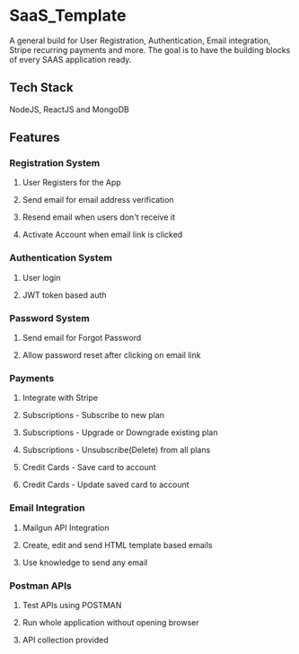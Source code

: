 # SaaS_Template

A general build for User Registration, Authentication, Email integration, Stripe recurring payments and more. The goal is to have the building blocks of every SAAS application ready.

## Tech Stack

NodeJS, ReactJS and MongoDB

## Features

### Registration System

1. User Registers for the App

2. Send email for email address verification

3. Resend email when users don't receive it

4. Activate Account when email link is clicked

### Authentication System

1. User login

2. JWT token based auth

### Password System

1. Send email for Forgot Password

2. Allow password reset after clicking on email link

### Payments

1. Integrate with Stripe

2. Subscriptions - Subscribe to new plan

3. Subscriptions - Upgrade or Downgrade existing plan

4. Subscriptions - Unsubscribe(Delete) from all plans

5. Credit Cards - Save card to account

6. Credit Cards - Update saved card to account

### Email Integration

1. Mailgun API Integration

2. Create, edit and send HTML template based emails

3. Use knowledge to send any email

### Postman APIs

1. Test APIs using POSTMAN

2. Run whole application without opening browser

3. API collection provided
